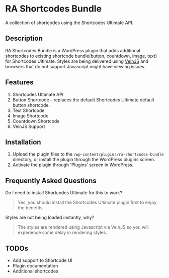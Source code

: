 # RA Shortcodes Bundle

A collection of shortcodes using the Shortcodes Ultimate API.

## Description

RA Shortcodes Bundle is a WordPress plugin that adds additional shortcodes to existing shortcode bundle(button, countdown, image, text) for Shortcodes Ultimate. Styles are being delivered using [VeinJS](http://israelidanny.github.io/veinjs/) and browsers that do not support Javascript might have viewing issues.

## Features

1. Shortcodes Ultimate API
2. Button Shortcode - replaces the default Shortcodes Ultimate default button shortcode.
3. Text Shortcode
4. Image Shortcode
5. Countdown Shortcode
6. VeinJS Support

## Installation

1. Upload the plugin files to the `/wp-content/plugins/ra-shortcodes-bundle` directory, or install the plugin through the WordPress plugins screen.
2. Activate the plugin through 'Plugins' screen in WordPress.

## Frequently Asked Questions

Do I need to install Shortcodes Ultimate for this to work?

> Yes, you should install the Shortcodes Ultimate plugin first to enjoy the benefits.

Styles are not being loaded instantly, why?

> The styles are rendered using Javascript via VeinJS so you will experience some delay in rendering styles.

## TODOs

* Add support to Shortcode UI
* Plugin documentation
* Additional shortcodes